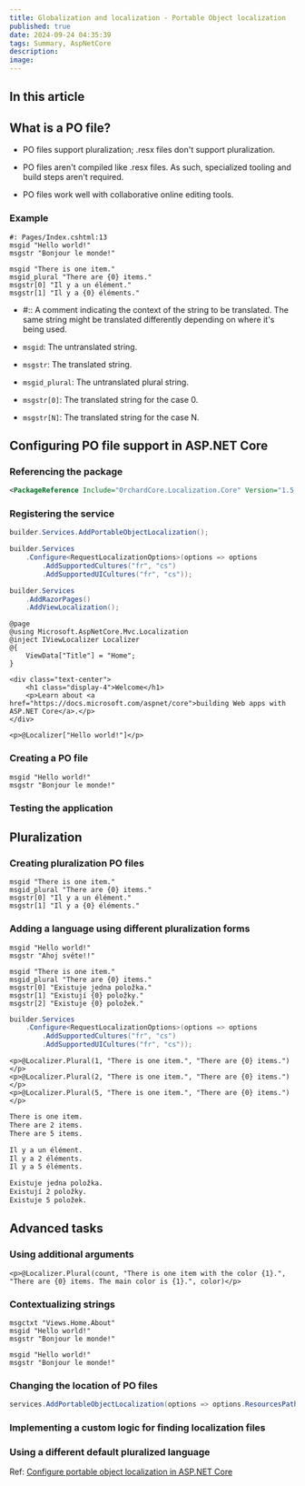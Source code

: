 ```yaml
---
title: Globalization and localization - Portable Object localization
published: true
date: 2024-09-24 04:35:39
tags: Summary, AspNetCore
description: 
image:
---
```


## In this article

## What is a PO file?

 - PO files support pluralization; .resx files don't support pluralization.

 - PO files aren't compiled like .resx files. As such, specialized tooling and build steps aren't required.

 - PO files work well with collaborative online editing tools.

### Example

```text
#: Pages/Index.cshtml:13
msgid "Hello world!"
msgstr "Bonjour le monde!"

msgid "There is one item."
msgid_plural "There are {0} items."
msgstr[0] "Il y a un élément."
msgstr[1] "Il y a {0} éléments."
```

 - #:: A comment indicating the context of the string to be translated. The same string might be translated differently depending on where it's being used.

 - ```msgid```: The untranslated string.

 - ```msgstr```: The translated string.

 - ```msgid_plural```: The untranslated plural string.

 - ```msgstr[0]```: The translated string for the case 0.

 - ```msgstr[N]```: The translated string for the case N.

## Configuring PO file support in ASP.NET Core

### Referencing the package

```xml
<PackageReference Include="OrchardCore.Localization.Core" Version="1.5.0" />
```

### Registering the service

```csharp
builder.Services.AddPortableObjectLocalization();

builder.Services
    .Configure<RequestLocalizationOptions>(options => options
        .AddSupportedCultures("fr", "cs")
        .AddSupportedUICultures("fr", "cs"));

builder.Services
    .AddRazorPages()
    .AddViewLocalization();
```

```cshtml
@page
@using Microsoft.AspNetCore.Mvc.Localization
@inject IViewLocalizer Localizer
@{
    ViewData["Title"] = "Home";
}

<div class="text-center">
    <h1 class="display-4">Welcome</h1>
    <p>Learn about <a href="https://docs.microsoft.com/aspnet/core">building Web apps with ASP.NET Core</a>.</p>
</div>

<p>@Localizer["Hello world!"]</p>
```

### Creating a PO file

```text
msgid "Hello world!"
msgstr "Bonjour le monde!"
```

### Testing the application

## Pluralization

### Creating pluralization PO files

```text
msgid "There is one item."
msgid_plural "There are {0} items."
msgstr[0] "Il y a un élément."
msgstr[1] "Il y a {0} éléments."
```

### Adding a language using different pluralization forms

```text
msgid "Hello world!"
msgstr "Ahoj světe!!"

msgid "There is one item."
msgid_plural "There are {0} items."
msgstr[0] "Existuje jedna položka."
msgstr[1] "Existují {0} položky."
msgstr[2] "Existuje {0} položek."
```

```csharp
builder.Services
    .Configure<RequestLocalizationOptions>(options => options
        .AddSupportedCultures("fr", "cs")
        .AddSupportedUICultures("fr", "cs"));
```

```cshtml
<p>@Localizer.Plural(1, "There is one item.", "There are {0} items.")</p>
<p>@Localizer.Plural(2, "There is one item.", "There are {0} items.")</p>
<p>@Localizer.Plural(5, "There is one item.", "There are {0} items.")</p>
```

```html
There is one item.
There are 2 items.
There are 5 items.
```

```html
Il y a un élément.
Il y a 2 éléments.
Il y a 5 éléments.
```

```html
Existuje jedna položka.
Existují 2 položky.
Existuje 5 položek.
```

## Advanced tasks

### Using additional arguments

```cshtml
<p>@Localizer.Plural(count, "There is one item with the color {1}.", "There are {0} items. The main color is {1}.", color)</p>
```

### Contextualizing strings

```text
msgctxt "Views.Home.About"
msgid "Hello world!"
msgstr "Bonjour le monde!"
```

```text
msgid "Hello world!"
msgstr "Bonjour le monde!"
```

### Changing the location of PO files

```csharp
services.AddPortableObjectLocalization(options => options.ResourcesPath = "Localization");
```

### Implementing a custom logic for finding localization files

### Using a different default pluralized language

Ref: [Configure portable object localization in ASP.NET Core](https://learn.microsoft.com/en-us/aspnet/core/fundamentals/portable-object-localization?view=aspnetcore-8.0)